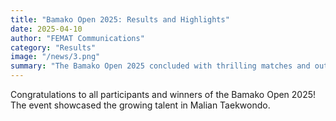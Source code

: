 ```yaml
---
title: "Bamako Open 2025: Results and Highlights"
date: 2025-04-10
author: "FEMAT Communications"
category: "Results"
image: "/news/3.png"
summary: "The Bamako Open 2025 concluded with thrilling matches and outstanding performances from athletes across Mali."
---
```


Congratulations to all participants and winners of the Bamako Open 2025! The event showcased the growing talent in Malian Taekwondo. 